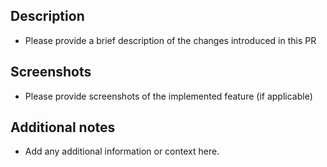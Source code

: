## Description

- Please provide a brief description of the changes introduced in this PR

## Screenshots

- Please provide screenshots of the implemented feature (if applicable)

## Additional notes

- Add any additional information or context here.
